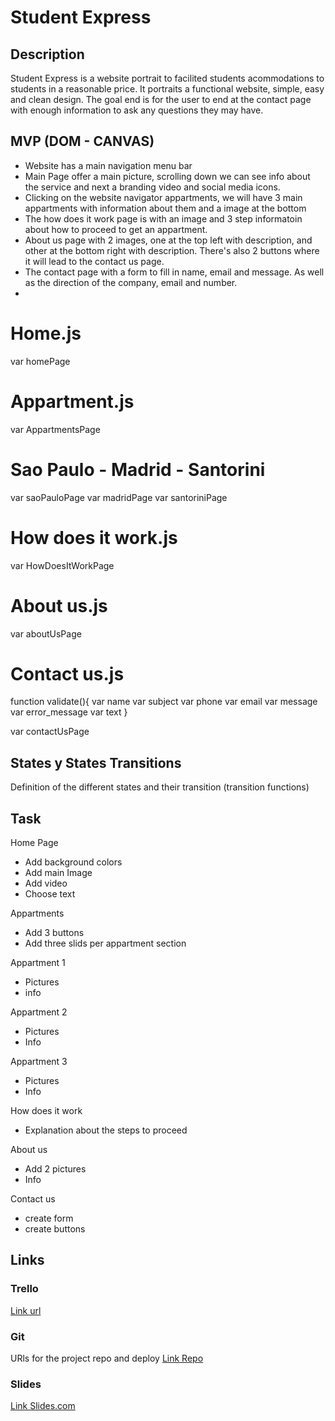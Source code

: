 # Student Express

## Description

Student Express is a website portrait to facilited students acommodations to students in a reasonable price. It portraits a functional website, simple, easy and clean design. The goal end is for the user to end at the contact page with enough information to ask any questions they may have.

## MVP (DOM - CANVAS)

- Website has a main navigation menu bar
- Main Page offer a main picture, scrolling down we can see info about the service and next a branding video and social media icons. 
- Clicking on the website navigator appartments, we will have 3 main appartments with information about them and a image at the bottom
- The how does it work page is with an image and 3 step informatoin about how to proceed to get an appartment.
- About us page with 2 images, one at the top left  with description, and other at the bottom right with description. There's also 2 buttons where it will lead to the contact us page.
- The contact page with a form to fill in name, email and message. As well as the direction of the company, email and number.
- 


# Home.js
var homePage

# Appartment.js 
var AppartmentsPage

# Sao Paulo - Madrid - Santorini

var saoPauloPage 
var madridPage 
var santoriniPage 

# How does it work.js 

var HowDoesItWorkPage


# About us.js 

var aboutUsPage

# Contact us.js 

function validate(){ 
var name 
var subject 
var phone
var email 
var message 
var error_message 
var text
}

var contactUsPage



## States y States Transitions
Definition of the different states and their transition (transition functions)


## Task
Home Page
- Add background colors
- Add main Image
- Add video
-  Choose text

Appartments

- Add 3 buttons
- Add three slids per appartment section

Appartment 1
- Pictures 
- info

Appartment 2
- Pictures 
- Info

Appartment 3 
- Pictures
- Info

How does it work
- Explanation about the steps to proceed


About us
- Add 2 pictures
- Info

Contact us
- create form
- create buttons

## Links

### Trello
[Link url](https://trello.com/b/39r5Y6bS/student-express)

### Git
URls for the project repo and deploy
[Link Repo]( https://lucyjunior.github.io/StudentExpress1/)


### Slides
[Link Slides.com](https://docs.google.com/presentation/d/11l6tVfRpTi51P2x79BOKFbMN54iARQkZiKFiklOIR4c/edit#slide=id.g442eb61d9d_0_0)
